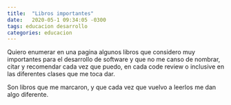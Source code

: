 ```yaml
---
title:  "Libros importantes"
date:   2020-05-1 09:34:05 -0300
tags: educacion desarrollo
categories: educacion
---
```

Quiero enumerar en una pagina algunos libros que considero muy importantes para el desarrollo de software y que no me canso de nombrar, citar y recomendar cada vez que puedo, en cada code review o inclusive en las diferentes clases que me toca dar. 

Son libros que me marcaron, y que cada vez que vuelvo a leerlos me dan algo diferente. 

